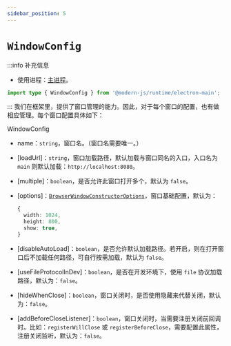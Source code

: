 ```yaml
---
sidebar_position: 5
---
```


# `WindowConfig`

:::info 补充信息
* 使用进程：[主进程](/docs/guides/features/electron/basic#主进程)。

```ts
import type { WindowConfig } from '@modern-js/runtime/electron-main';
```

:::
我们在框架里，提供了窗口管理的能力。因此，对于每个窗口的配置，也有做相应管理。每个窗口配置具体如下：

WindowConfig
- name：`string`，窗口名。（窗口名需要唯一。）

- [loadUrl]：`string`，窗口加载路径，默认加载与窗口同名的入口，入口名为 `main` 则默认加载：`http://localhost:8080`。

- [multiple]：`boolean`，是否允许此窗口打开多个，默认为 `false`。
- [options]：[`BrowserWindowConstructorOptions`](https://www.electronjs.org/zh/docs/latest/api/browser-window#new-browserwindowoptions)，窗口基础配置，默认为：
  ```ts
  {
    width: 1024,
    height: 800,
    show: true,
  }
  ```

- [disableAutoLoad]：`boolean`，是否允许默认加载路径。若开启，则在打开窗口后不加载任何路径，可自行按需加载，默认为 `false`。

- [useFileProtocolInDev]：`boolean`，是否在开发环境下，使用 `file` 协议加载路径，默认为：`false`。

- [hideWhenClose]：`boolean`，窗口关闭时，是否使用隐藏来代替关闭，默认为：`false`。

- [addBeforeCloseListener]：`boolean`，窗口关闭时，当需要注册关闭前回调时。比如：`registerWillClose` 或 `registerBeforeClose`，需要配置此属性，注册关闭监听，默认为：`false`。
